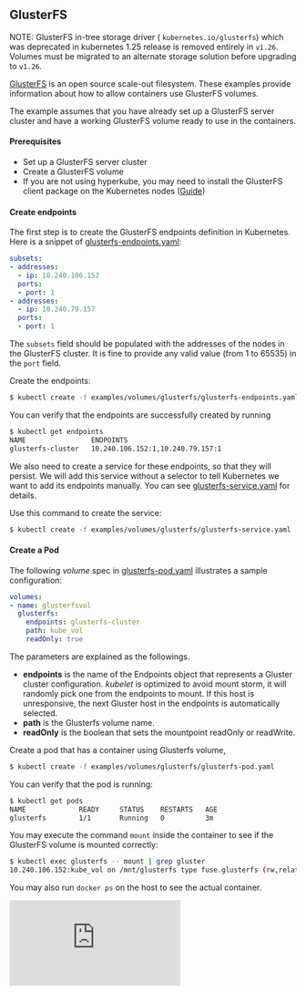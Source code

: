## GlusterFS


NOTE: GlusterFS in-tree storage driver ( `kubernetes.io/glusterfs`) which was
deprecated in kubernetes 1.25 release is removed entirely  in `v1.26`. Volumes
must be migrated to an alternate storage solution before upgrading to `v1.26`.

[GlusterFS](http://www.gluster.org) is an open source scale-out filesystem.
These examples provide information about how to allow containers use GlusterFS
volumes.

The example assumes that you have already set up a GlusterFS server cluster and
have a working GlusterFS volume ready to use in the containers.

#### Prerequisites

* Set up a GlusterFS server cluster
* Create a GlusterFS volume
* If you are not using hyperkube, you may need to install the GlusterFS client
  package on the Kubernetes nodes
  ([Guide](https://docs.gluster.org/en/latest/Administrator-Guide/Setting-Up-Clients/))

#### Create endpoints

The first step is to create the GlusterFS endpoints definition in Kubernetes.
Here is a snippet of [glusterfs-endpoints.yaml](glusterfs-endpoints.yaml):

```yaml
subsets:
- addresses:
  - ip: 10.240.106.152
  ports:
  - port: 1
- addresses:
  - ip: 10.240.79.157
  ports:
  - port: 1
```

The `subsets` field should be populated with the addresses of the nodes in the
GlusterFS cluster. It is fine to provide any valid value (from 1 to 65535) in
the `port` field.

Create the endpoints:

```sh
$ kubectl create -f examples/volumes/glusterfs/glusterfs-endpoints.yaml
```

You can verify that the endpoints are successfully created by running

```sh
$ kubectl get endpoints
NAME                ENDPOINTS
glusterfs-cluster   10.240.106.152:1,10.240.79.157:1
```

We also need to create a service for these endpoints, so that they will
persist. We will add this service without a selector to tell Kubernetes we want
to add its endpoints manually. You can see
[glusterfs-service.yaml](glusterfs-service.yaml) for details.

Use this command to create the service:

```sh
$ kubectl create -f examples/volumes/glusterfs/glusterfs-service.yaml
```


#### Create a Pod

The following *volume* spec in [glusterfs-pod.yaml](glusterfs-pod.yaml)
illustrates a sample configuration:

```yaml
volumes:
- name: glusterfsvol
  glusterfs:
    endpoints: glusterfs-cluster
    path: kube_vol
    readOnly: true
```

The parameters are explained as the followings.

- **endpoints** is the name of the Endpoints object that represents a Gluster
  cluster configuration. *kubelet* is optimized to avoid mount storm, it will
  randomly pick one from the endpoints to mount. If this host is unresponsive,
  the next Gluster host in the endpoints is automatically selected.
- **path** is the Glusterfs volume name.
- **readOnly** is the boolean that sets the mountpoint readOnly or readWrite.

Create a pod that has a container using Glusterfs volume,

```sh
$ kubectl create -f examples/volumes/glusterfs/glusterfs-pod.yaml
```

You can verify that the pod is running:

```sh
$ kubectl get pods
NAME             READY     STATUS    RESTARTS   AGE
glusterfs        1/1       Running   0          3m
```

You may execute the command `mount` inside the container to see if the
GlusterFS volume is mounted correctly:

```sh
$ kubectl exec glusterfs -- mount | grep gluster
10.240.106.152:kube_vol on /mnt/glusterfs type fuse.glusterfs (rw,relatime,user_id=0,group_id=0,default_permissions,allow_other,max_read=131072)
```

You may also run `docker ps` on the host to see the actual container.

<!-- BEGIN MUNGE: GENERATED_ANALYTICS -->
[![Analytics](https://kubernetes-site.appspot.com/UA-36037335-10/GitHub/examples/volumes/glusterfs/README.md?pixel)]()
<!-- END MUNGE: GENERATED_ANALYTICS -->
